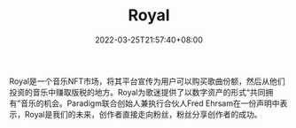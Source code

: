 ﻿---
weight: 
title: "Royal"
description: "Royal是一个音乐NFT市场，将其平台宣传为用户可以购买歌曲份额，然后从他们投资的音乐中赚取版税的地方。Royal为歌迷提供了以数字资产的形式“共同拥有”音乐的机会。Paradigm联合创始人兼执行合伙人Fred Ehrsam在一份声明中表示，Royal是我们的未来，创作者直接走向粉丝，粉丝分享创作者的成功。"
date: 2022-03-25T21:57:40+08:00
lastmod: 2022-03-25T16:45:40+08:00
draft: false
authors: ["Metabd"]
featuredImage: "402.png"
link: "https://royal.io/"
tags: ["Royal","元宇宙娱乐"]
categories: ["navigation"]
navigation: ["元宇宙娱乐"]
lightgallery: true
toc: true
pinned: false
recommend: false
recommend1: false
---
Royal是一个音乐NFT市场，将其平台宣传为用户可以购买歌曲份额，然后从他们投资的音乐中赚取版税的地方。Royal为歌迷提供了以数字资产的形式“共同拥有”音乐的机会。Paradigm联合创始人兼执行合伙人Fred Ehrsam在一份声明中表示，Royal是我们的未来，创作者直接走向粉丝，粉丝分享创作者的成功。
